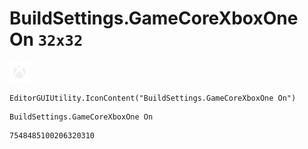 # BuildSettings.GameCoreXboxOne On `32x32`
<img src="/img/BuildSettings.GameCoreXboxOne%20On.png" width=32 height=32>

``` CSharp
EditorGUIUtility.IconContent("BuildSettings.GameCoreXboxOne On")
```
```
BuildSettings.GameCoreXboxOne On
```
```
7548485100206320310
```
